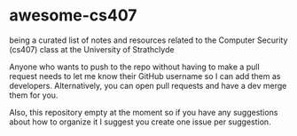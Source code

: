 # awesome-cs407
being a curated list of notes and resources related to the Computer Security (cs407) class at the University of Strathclyde

Anyone who wants to push to the repo without having to make a pull request needs to let me know their GitHub username so I can add them as developers. Alternatively, you can open pull requests and have a dev merge them for you. 

Also, this repository empty at the moment so if you have any suggestions about how to organize it I suggest you create one issue per suggestion. 


